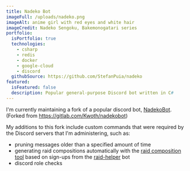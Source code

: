 ```yaml
---
title: Nadeko Bot
imageFull: /uploads/nadeko.png
imageAlt: anime girl with red eyes and white hair
imageCredit: Nadeko Sengoku, Bakemonogatari series
portfolio:
  isPortfolio: true
  technologies:
    - csharp
    - redis
    - docker
    - google-cloud
    - discord
  githubSource: https://github.com/StefanPuia/nadeko
featured:
  isFeatured: false
  description: Popular general-purpose Discord bot written in C#
---
```

I'm currently maintaining a fork of a popular discord bot, [NadekoBot](https://nadeko.bot/). (Forked from <https://gitlab.com/Kwoth/nadekobot>)

My additions to this fork include custom commands that were required by the Discord servers that I'm administering, such as:
* pruning messages older than a specified amount of time
* generating raid compositions automatically with the [raid composition tool](https://stefanpuia.co.uk/blog/world-of-warcraft-raid-composition-tool/) based on sign-ups from the [raid-helper](https://raid-helper.dev/) bot
* discord role checks